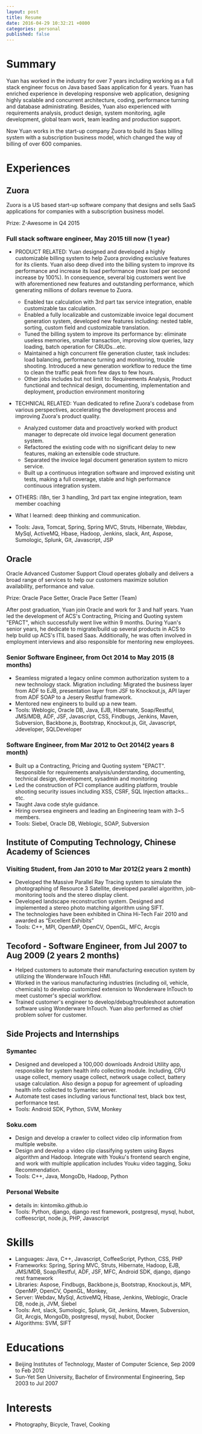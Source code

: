 ```yaml
---
layout: post
title: Resume
date: 2016-04-29 10:32:21 +0800
categories: personal
published: false
---
```


# Summary
Yuan has worked in the industry for over 7 years including working as a full stack engineer focus on Java based Saas application for 4 years. Yuan has enriched experience in developing responsive web application, designing highly scalable and concurrent architecture, coding, performance turning and database administrating. Besides, Yuan also experienced with requirements analysis, product design, system monitoring, agile development, global team work, team leading and production support. 

Now Yuan works in the start-up company Zuora to build its Saas billing system with a subscription business model, which changed the way of billing of over 600 companies. 

# Experiences

## Zuora
Zuora is a US based start-up software company that designs and sells SaaS applications for companies with a subscription business model. 

Prize: Z-Awesome in Q4 2015
### Full stack software engineer, May 2015 till now (1 year)
* PRODUCT RELATED: Yuan designed and developed a highly customizable billing system to help Zuora providing exclusive features for its clients. Yuan also deep dived into the billing system to improve its performance and increase its load performance (max load per second increase by 100%). In consequence, several big customers went live with aforementioned new features and outstanding performance, which generating millions of dollars revenue to Zuora.
	* Enabled tax calculation with 3rd part tax service integration, enable customizable tax calculation.
	* Enabled a fully localizable and customizable invoice legal document generation system, developed new features including: nested table, sorting, custom field and customizable translation.
	* Tuned the billing system to improve its performance by: eliminate useless memories, smaller transaction, improving slow queries, lazy loading, batch operation for CRUDs...etc.
	* Maintained a high concurrent file generation cluster, task includes: load balancing, performance turning and monitoring, trouble shooting. Introduced a new generation workflow to reduce the time to clean the traffic peak from few days to few hours.
	* Other jobs includes but not limit to: Requirements Analysis, Product functional and technical design, documenting, implementation and deployment, production environment monitoring
	
* TECHNICAL RELATED: Yuan dedicated to refine Zuora's codebase from various perspectives, accelerating the development process and improving Zuora's product quality.	
	* Analyzed customer data and proactively worked with product manager to deprecate old invoice legal document generation system. 
	* Refactored the existing code with no significant delay to new features, making an extensible code structure.
	* Separated the invoice legal document generation system to micro service.
	* Built up a continuous integration software and improved existing unit tests, making a full coverage, stable and high performance continuous integration system.
	
* OTHERS: i18n, tier 3 handling, 3rd part tax engine integration, team member coaching
* What I learned: deep thinking and communication.
* Tools: Java, Tomcat, Spring, Spring MVC, Struts, Hibernate, Webdav, MySql, ActiveMQ, Hbase, Hadoop, Jenkins, slack, Ant, Aspose, Sumologic, Splunk, Git, Javascript, JSP

## Oracle
Oracle Advanced Customer Support Cloud operates globally and delivers a broad range of services to help our customers maximize solution availability, performance and value.

Prize: Oracle Pace Setter, Oracle Pace Setter (Team)

After post graduation, Yuan join Oracle and work for 3 and half years. Yuan led the development of ACS's Contracting, Pricing and Quoting system "EPACT", which successfully went live within 9 months. During Yuan's senior years, he dedicate to migrate/build up several products in ACS to help build up ACS's ITIL based Saas. Additionally, he was often involved in employment interviews and also responsible for mentoring new employees.
### Senior Software Engineer, from Oct 2014 to May 2015 (8 months)
* Seamless migrated a legacy online common authorization system to a new technology stack. Migration including: Migrated the business layer from ADF to EJB, presentation layer from JSF to Knockout.js, API layer from ADF SOAP to a Jesery Restful framework. 
* Mentored new engineers to build up a new team.
* Tools: Weblogic, Oracle DB, Java, EJB, Hibernate, Soap/Restful, JMS/MDB, ADF, JSF, Javascript, CSS, Findbugs, Jenkins, Maven, Subversion, Backbone.js, Bootstrap, Knockout.js, Git, Javascript, Jdeveloper, SQLDeveloper

### Software Engineer, from Mar 2012 to Oct 2014(2 years 8 month)

* Built up a Contracting, Pricing and Quoting system "EPACT". Responsible for requirements analysis/understanding, documenting, technical design, development, sysadmin and monitoring 
* Led the construction of PCI compliance auditing platform, trouble shooting security issues including XSS, CSRF, SQL Injection attacks…etc.
* Taught Java code style guidance.
* Hiring oversea engineers and leading an Engineering team with 3~5 members.
* Tools: Siebel, Oracle DB, Weblogic, SOAP, Subversion

## Institute of Computing Technology, Chinese Academy of Sciences
### Visiting Student, from Jan 2010 to Mar 2012(2 years 2 month)
* Developed the Massive Parallel Ray Tracing system to simulate the photographing of Resource 3 Satellite, developed parallel algorithm, job-monitoring tools and the stereo display client.
* Developed landscape reconstruction system. Designed and implemented a stereo photo matching algorithm using SIFT.
* The technologies have been exhibited in China Hi-Tech Fair 2010 and awarded as “Excellent Exhibits” 
* Tools: C++, MPI, OpenMP, OpenCV, OpenGL, MFC, Arcgis 

## Tecoford - Software Engineer, from Jul 2007 to Aug 2009 (2 years 2 months)
* Helped customers to automate their manufacturing execution system by utilizing the Wonderware InTouch HMI. 
* Worked in the various manufacturing industries (including oil, vehicle, chemicals) to develop customized extension to Wonderware InTouch to meet customer's special workflow.
* Trained customer's engineer to develop/debug/troubleshoot automation software using Wonderware InTouch. Yuan also performed as chief problem solver for customer.

## Side Projects and Internships
### Symantec
* Designed and developed a 100,000 downloads Android Utility app, responsible for system health info collecting module. Including, CPU usage collect, memory usage collect, network usage collect, battery usage calculation. Also design a popup for agreement of uploading health info collected to Symantec server.
* Automate test cases including various functional test, black box test, performance test.
* Tools: Android SDK, Python, SVM, Monkey

### Soku.com
* Design and develop a crawler to collect video clip information from multiple website.
* Design and develop a video clip classifying system using Bayes algorithm and Hadoop. Integrate with Youku's frontend search engine, and work with multiple application includes Youku video tagging, Soku Recommendation. 
* Tools: C++, Java, MongoDb, Hadoop, Python

### Personal Website
* details in: kintomiko.github.io
* Tools: Python, django, django rest framework, postgresql, mysql, hubot, coffeescript, node.js, PHP, Javascript

# Skills
* Languages: Java, C++, Javascript, CoffeeScript, Python, CSS, PHP
* Frameworks: Spring, Spring MVC, Struts, Hibernate, Hadoop, EJB, JMS/MDB, Soap/Restful, ADF, JSF, MFC, Android SDK, django, django rest framework
* Libraries: Aspose, Findbugs, Backbone.js, Bootstrap, Knockout.js, MPI, OpenMP, OpenCV, OpenGL, Monkey, 
* Server: Webdav, MySql, ActiveMQ, Hbase, Jenkins, Weblogic, Oracle DB, node.js, JVM, Siebel
* Tools: Ant, slack, Sumologic, Splunk, Git, Jenkins, Maven, Subversion, Git, Arcgis, MongoDb, postgresql, mysql, hubot, Docker
* Algorithms: SVM, SIFT

# Educations
* Beijing Institutes of Technology, Master of Computer Science, Sep 2009 to Feb 2012
* Sun-Yet Sen University, Bachelor of Environmental Engineering, Sep 2003 to Jul 2007

# Interests
* Photography, Bicycle, Travel, Cooking
